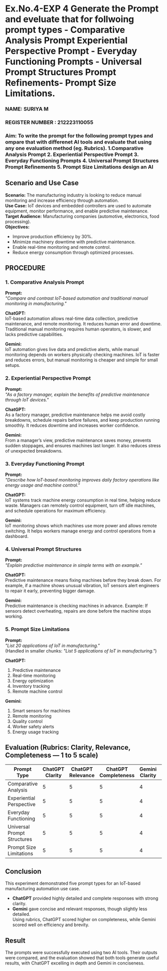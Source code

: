 # Ex.No.4-EXP 4 Generate the Prompt and eveluate that for follwoing prompt types - Comparative Analysis Prompt Experiential Perspective Prompt - Everyday Functioning Prompts - Universal Prompt Structures Prompt Refinements- Prompt Size Limitations.
### NAME: SURIYA M
### REGISTER NUMBER : 212223110055
### Aim: To write the prompt for the following prompt types and ompare that with differenet AI tools and evaluate that using any one evaluation method (eg. Rubrics). 1.Comparative Analysis Prompt 2. Experiential Perspective Prompt 3. Everyday Functioning Prompts 4. Universal Prompt Structures Prompt Refinements 5. Prompt Size Limitations design an AI 


## **Scenario and Use Case**  
**Scenario:** The manufacturing industry is looking to reduce manual monitoring and increase efficiency through automation.  
**Use Case:** IoT devices and embedded controllers are used to automate equipment, monitor performance, and enable predictive maintenance.  
**Target Audience:** Manufacturing companies (automotive, electronics, food processing).  
**Objectives:**  
- Improve production efficiency by 30%.  
- Minimize machinery downtime with predictive maintenance.  
- Enable real-time monitoring and remote control.  
- Reduce energy consumption through optimized processes.  


## **PROCEDURE**


### **1. Comparative Analysis Prompt**  
**Prompt:**  
*"Compare and contrast IoT-based automation and traditional manual monitoring in manufacturing."*  

**ChatGPT:**  
IoT-based automation allows real-time data collection, predictive maintenance, and remote monitoring. It reduces human error and downtime. Traditional manual monitoring requires human operators, is slower, and lacks predictive capabilities.  

**Gemini:**  
IoT automation gives live data and predictive alerts, while manual monitoring depends on workers physically checking machines. IoT is faster and reduces errors, but manual monitoring is cheaper and simple for small setups.  
 

### **2. Experiential Perspective Prompt**  
**Prompt:**  
*"As a factory manager, explain the benefits of predictive maintenance through IoT devices."*  

**ChatGPT:**  
As a factory manager, predictive maintenance helps me avoid costly breakdowns, schedule repairs before failures, and keep production running smoothly. It reduces downtime and increases worker confidence.  

**Gemini:**  
From a manager’s view, predictive maintenance saves money, prevents sudden stoppages, and ensures machines last longer. It also reduces stress of unexpected breakdowns.  

 

### **3. Everyday Functioning Prompt**  
**Prompt:**  
*"Describe how IoT-based monitoring improves daily factory operations like energy usage and machine control."*  

**ChatGPT:**  
IoT systems track machine energy consumption in real time, helping reduce waste. Managers can remotely control equipment, turn off idle machines, and schedule operations for maximum efficiency.  

**Gemini:**  
IoT monitoring shows which machines use more power and allows remote switching. It helps workers manage energy and control operations from a dashboard.  

 

### **4. Universal Prompt Structures**  
**Prompt:**  
*"Explain predictive maintenance in simple terms with an example."*  

**ChatGPT:**  
Predictive maintenance means fixing machines before they break down. For example, if a machine shows unusual vibration, IoT sensors alert engineers to repair it early, preventing bigger damage.  

**Gemini:**  
Predictive maintenance is checking machines in advance. Example: If sensors detect overheating, repairs are done before the machine stops working.  

 

### **5. Prompt Size Limitations**  
**Prompt:**  
*"List 20 applications of IoT in manufacturing."*  
(Handled in smaller chunks: *"List 5 applications of IoT in manufacturing."*)  

**ChatGPT:**  
1. Predictive maintenance  
2. Real-time monitoring  
3. Energy optimization  
4. Inventory tracking  
5. Remote machine control  

**Gemini:**  
1. Smart sensors for machines  
2. Remote monitoring  
3. Quality control  
4. Worker safety alerts  
5. Energy usage tracking  

 

## **Evaluation (Rubrics: Clarity, Relevance, Completeness — 1 to 5 scale)**  

| Prompt Type               | ChatGPT Clarity | ChatGPT Relevance | ChatGPT Completeness | Gemini Clarity | Gemini Relevance | Gemini Completeness |  
|----------------------------|-----------------|-------------------|----------------------|----------------|------------------|---------------------|  
| Comparative Analysis       | 5               | 5                 | 5                    | 4              | 5                | 4                   |  
| Experiential Perspective   | 5               | 5                 | 5                    | 4              | 4                | 4                   |  
| Everyday Functioning       | 5               | 5                 | 5                    | 4              | 4                | 4                   |  
| Universal Prompt Structures| 5               | 5                 | 5                    | 4              | 4                | 4                   |  
| Prompt Size Limitations    | 5               | 5                 | 5                    | 4              | 4                | 4                   |  

 

## **Conclusion**  
This experiment demonstrated five prompt types for an IoT-based manufacturing automation use case.  
- **ChatGPT** provided highly detailed and complete responses with strong clarity.  
- **Gemini** gave concise and relevant responses, though slightly less detailed.  
Using rubrics, ChatGPT scored higher on completeness, while Gemini scored well on efficiency and brevity.  

 

## **Result**  
The prompts were successfully executed using two AI tools. Their outputs were compared, and the evaluation showed that both tools generate useful results, with ChatGPT excelling in depth and Gemini in conciseness.  

